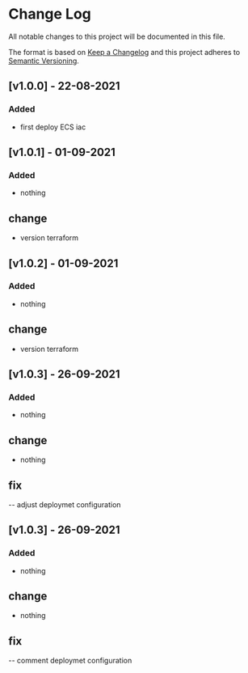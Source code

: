 # Change Log
All notable changes to this project will be documented in this file.
 
The format is based on [Keep a Changelog](http://keepachangelog.com/)
and this project adheres to [Semantic Versioning](http://semver.org/).

## [v1.0.0] - 22-08-2021
### Added
- first deploy ECS iac

## [v1.0.1] - 01-09-2021
### Added
- nothing
## change
- version terraform

## [v1.0.2] - 01-09-2021
### Added
- nothing
## change
- version terraform

## [v1.0.3] - 26-09-2021
### Added
- nothing
## change
- nothing
## fix
-- adjust deploymet configuration

## [v1.0.3] - 26-09-2021
### Added
- nothing
## change
- nothing
## fix
-- comment deploymet configuration